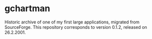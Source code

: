 # gchartman
Historic archive of one of my first large applications, migrated from SourceForge.
This repository corresponds to version 0.1.2, released on 26.2.2001.
